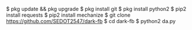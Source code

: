 $ pkg update && pkg upgrade
$ pkg install git
$ pkg install python2
$ pip2 install requests
$ pip2 install mechanize
$ git clone https://github.com/SEDOT2547/dark-fb
$ cd dark-fb
$ python2 da.py
